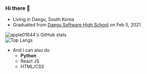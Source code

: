 
<!--
**apple01644/apple01644** is a ✨ _special_ ✨ repository because its `README.md` (this file) appears on your GitHub profile.

Here are some ideas to get you started:

- 🔭 I’m currently working on ...
- 🌱 I’m currently learning ...
- 👯 I’m looking to collaborate on ...
- 🤔 I’m looking for help with ...
- 💬 Ask me about ...
- 📫 How to reach me: ...
- 😄 Pronouns: ...
- ⚡ Fun fact: ...
-->
### Hi there 👋
- Living in Daegu, South Korea
- Graduated from [Daegu Software High School](https://ko.wikipedia.org/wiki/%EB%8C%80%EA%B5%AC%EC%86%8C%ED%94%84%ED%8A%B8%EC%9B%A8%EC%96%B4%EA%B3%A0%EB%93%B1%ED%95%99%EA%B5%90) on Feb 5, 2021.

![apple01644's GitHub stats](https://github-readme-stats.vercel.app/api?username=apple01644&show_icons=true&count_private=true)  
![Top Langs](https://github-readme-stats.vercel.app/api/top-langs/?username=apple01644&layout=compact)
- And I can also do
  - **Python**
  - React JS
  - HTML/CSS
